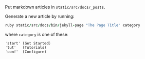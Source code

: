 Put markdown articles in `static/src/docs/_posts`.

Generate a new article by running:
```ruby 
ruby static/src/docs/bin/jekyll-page "The Page Title" category
```

where `category` is one of these: 
```
'start' (Get Started)
'tut'   (Tutorials)
'conf'  (Configure)
```